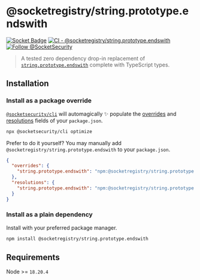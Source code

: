 # @socketregistry/string.prototype.endswith

[![Socket Badge](https://socket.dev/api/badge/npm/package/@socketregistry/string.prototype.endswith)](https://socket.dev/npm/package/@socketregistry/string.prototype.endswith)
[![CI - @socketregistry/string.prototype.endswith](https://github.com/SocketDev/socket-registry-js/actions/workflows/test.yml/badge.svg)](https://github.com/SocketDev/socket-registry-js/actions/workflows/test.yml)
[![Follow @SocketSecurity](https://img.shields.io/twitter/follow/SocketSecurity?style=social)](https://twitter.com/SocketSecurity)

> A tested zero dependency drop-in replacement of
> [`string.prototype.endswith`](https://www.npmjs.com/package/string.prototype.endswith)
> complete with TypeScript types.

## Installation

### Install as a package override

[`@socketsecurity/cli`](https://www.npmjs.com/package/@socketsecurity/cli) will
automagically :sparkles: populate the
[overrides](https://docs.npmjs.com/cli/v9/configuring-npm/package-json#overrides)
and [resolutions](https://yarnpkg.com/configuration/manifest#resolutions) fields
of your `package.json`.

```sh
npx @socketsecurity/cli optimize
```

Prefer to do it yourself? You may manually add
`@socketregistry/string.prototype.endswith` to your `package.json`.

```json
{
  "overrides": {
    "string.prototype.endswith": "npm:@socketregistry/string.prototype.endswith@^1"
  },
  "resolutions": {
    "string.prototype.endswith": "npm:@socketregistry/string.prototype.endswith@^1"
  }
}
```

### Install as a plain dependency

Install with your preferred package manager.

```sh
npm install @socketregistry/string.prototype.endswith
```

## Requirements

Node >= `18.20.4`
